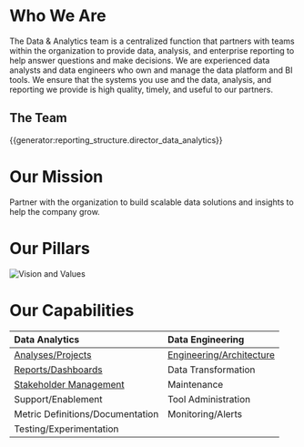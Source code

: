 # **Who We Are**

The Data & Analytics team is a centralized function that partners with teams within the organization to provide data, analysis, and enterprise reporting to help answer questions and make decisions. We are experienced data analysts and data engineers who own and manage the data platform and BI tools. We ensure that the systems you use and the data, analysis, and reporting we provide is high quality, timely, and useful to our partners.

## The Team

{{generator:reporting_structure.director_data_analytics}}

# **Our Mission**

Partner with the organization to build scalable data solutions and insights to help the company grow.

# **Our Pillars**

![Vision and Values](https://storage.googleapis.com/sourcegraph-assets/Data%20And%20Analytics%20Vision%20and%20Values.png)

# **Our Capabilities**

| <strong>Data Analytics</strong>               | <strong>Data Engineering</strong>           |
| :-------------------------------------------- | :------------------------------------------ |
| [Analyses/Projects](analyses-projects.md)     | [Engineering/Architecture](architecture.md) |
| [Reports/Dashboards](reports.md)              | Data Transformation                         |
| [Stakeholder Management](stakeholder-mgmt.md) | Maintenance                                 |
| Support/Enablement                            | Tool Administration                         |
| Metric Definitions/Documentation             | Monitoring/Alerts                           |
| Testing/Experimentation                       |                                             |
